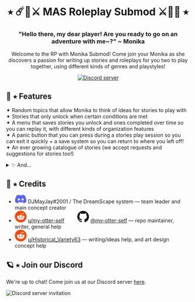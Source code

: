 <h1 align="center">⭑ ☄️🔮⚔️ MAS Roleplay Submod ⚔️💎💫 ⭑</h1>
<h3 align="center">"Hello there, my dear player! Are you ready to go on an adventure with me~?" ~ Monika</h3>
<p align="center">Welcome to the RP with Monika Submod! Come join your Monika as she discovers a passion for writing up stories and roleplays for you two to play together, using different kinds of genres and playstyles!</p>
<p align="center">
  <a href="https://discord.gg/Tx23rczN8N">
    <img alt="Discord server" src="https://discordapp.com/api/guilds/957814201311694870/widget.png?style=shield">
  </a>
</p>

## 👑 ⭑ Features

✦ Random topics that allow Monika to think of ideas for stories to play with <br>
✦ Stories that only unlock when certain conditions are met <br>
✦ A menu that saves stories you unlock and ones completed over time so you can replay it, with different kinds of organization features <br>
✦ A panic button that you can press during a stories play session so you can exit it quickly + a save system so you can return to where you left off! <br>
✦ An ever growing catalogue of stories (we accept requests and suggestions for stories too!) <br>
<details><summary>✨ And...</summary> A set of stories that only appear when at low affection, showing Monika's true feelings overtime! </details>

## 🌙 ⭑ Credits

  * ![discord](.github/icons/discord.svg) DJMayJay#2001 / The DreamScape system
  — team leader and main concept creator
  * ![reddit](.github/icons/reddit.svg) [u/my-otter-self](https://reddit.com/u/my-otter-self)
  ![github](.github/icons/github-light.svg#gh-dark-mode-only)![github](.github/icons/github-dark.svg#gh-light-mode-only) [@my-otter-self](https://github.com/my-otter-self)
  — repo maintainer, writer, general help
  * ![reddit](.github/icons/reddit.svg) [u/Historical_Variety63](https://reddit.com/u/Historical_Variety63)
  — writing/ideas help, and art design concept help

## 🪐 ⭑ Join our Discord

We're up to chat! Come join us at our Discord server [here](https://discord.gg/Tx23rczN8N).

![Discord server invitation](https://discordapp.com/api/guilds/957814201311694870/widget.png?style=banner3)
